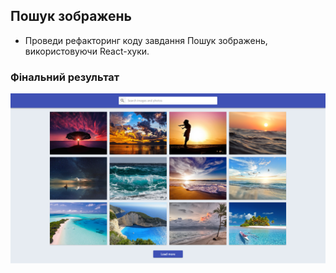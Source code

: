## Пошук зображень

- Проведи рефакторинг коду завдання Пошук зображень, використовуючи React-хуки.

### Фінальний результат

![screencapture](./assets/screencapture_1.png)
